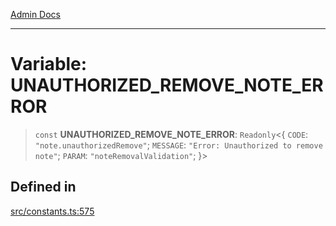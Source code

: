 [Admin Docs](/)

***

# Variable: UNAUTHORIZED\_REMOVE\_NOTE\_ERROR

> `const` **UNAUTHORIZED\_REMOVE\_NOTE\_ERROR**: `Readonly`\<\{ `CODE`: `"note.unauthorizedRemove"`; `MESSAGE`: `"Error: Unauthorized to remove note"`; `PARAM`: `"noteRemovalValidation"`; \}\>

## Defined in

[src/constants.ts:575](https://github.com/Suyash878/talawa-api/blob/cfd688207611ba245c99edd8dbaccb2cdbf6a043/src/constants.ts#L575)
